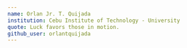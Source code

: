 ```yaml
---
name: Orlan Jr. T. Quijada
institution: Cebu Institute of Technology - University
quote: Luck favors those in motion.
github_user: orlantquijada
---
```

